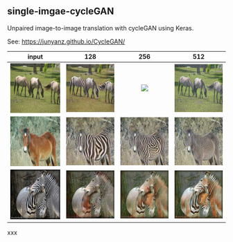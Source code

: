 ## single-imgae-cycleGAN
Unpaired image-to-image translation with cycleGAN using Keras.

See: https://junyanz.github.io/CycleGAN/


input  | 128 | 256 |  512
:-------------------------:|:-------------------------:|:-------------------------:|:-------------------------:
<img src="readme_files/horse_2_zebra_1_in.jpg" width="200" />|<img src="readme_files/horse_2_zebra_1_128.jpg" width="200" />|<img src="readme_filesreadme_files/horse_2_zebra_1_256.jpg" width="200" />|<img src="readme_files/horse_2_zebra_1_512.jpg" width="200" />
<img src="readme_files/horse_2_zebra_2_in.jpg" width="200" />|<img src="readme_files/horse_2_zebra_2_128.jpg" width="200" />|<img src="readme_files/horse_2_zebra_2_256.jpg" width="200" />|<img src="readme_files/horse_2_zebra_2_512.jpg" width="200" />
<img src="readme_files/zebra_2_horse_1_in.jpg" width="200" />|<img src="readme_files/zebra_2_horse_1_128.jpg" width="200" />|<img src="readme_files/zebra_2_horse_1_256.jpg" width="200" />|<img src="readme_files/zebra_2_horse_1_512.jpg" width="200" />

xxx